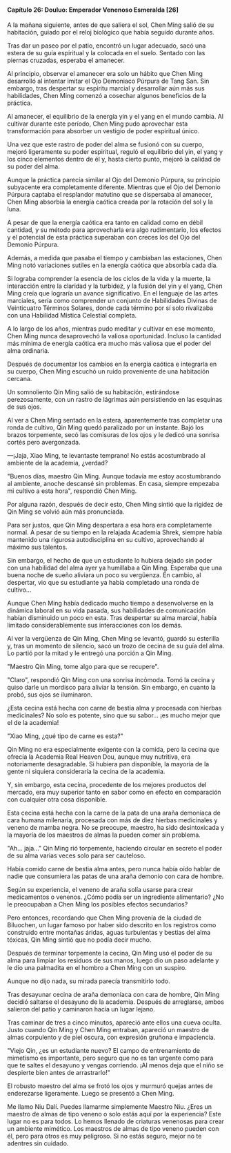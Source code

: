 
#### Capítulo 26: Douluo: Emperador Venenoso Esmeralda [26]


A la mañana siguiente, antes de que saliera el sol, Chen Ming salió de su habitación, guiado por el reloj biológico que había seguido durante años.

Tras dar un paseo por el patio, encontró un lugar adecuado, sacó una estera de su guía espiritual y la colocada en el suelo. Sentado con las piernas cruzadas, esperaba el amanecer.

Al principio, observar el amanecer era solo un hábito que Chen Ming desarrolló al intentar imitar el Ojo Demoniaco Púrpura de Tang San. Sin embargo, tras despertar su espíritu marcial y desarrollar aún más sus habilidades, Chen Ming comenzó a cosechar algunos beneficios de la práctica.

Al amanecer, el equilibrio de la energía yin y el yang en el mundo cambia. Al cultivar durante este período, Chen Ming pudo aprovechar esta transformación para absorber un vestigio de poder espiritual único.

Una vez que este rastro de poder del alma se fusionó con su cuerpo, mejoró ligeramente su poder espiritual, reguló el equilibrio del yin, el yang y los cinco elementos dentro de él y, hasta cierto punto, mejoró la calidad de su poder del alma.

Aunque la práctica parecía similar al Ojo del Demonio Púrpura, su principio subyacente era completamente diferente. Mientras que el Ojo del Demonio Púrpura captaba el resplandor matutino que se dispersaba al amanecer, Chen Ming absorbía la energía caótica creada por la rotación del sol y la luna.

A pesar de que la energía caótica era tanto en calidad como en débil cantidad, y su método para aprovecharla era algo rudimentario, los efectos y el potencial de esta práctica superaban con creces los del Ojo del Demonio Púrpura.

Además, a medida que pasaba el tiempo y cambiaban las estaciones, Chen Ming notó variaciones sutiles en la energía caótica que absorbía cada día.

Si lograba comprender la esencia de los ciclos de la vida y la muerte, la interacción entre la claridad y la turbidez, y la fusión del yin y el yang, Chen Ming creía que lograría un avance significativo. En el lenguaje de las artes marciales, sería como comprender un conjunto de Habilidades Divinas de Veinticuatro Términos Solares, donde cada término por sí solo rivalizaba con una Habilidad Mística Celestial completa.

A lo largo de los años, mientras pudo meditar y cultivar en ese momento, Chen Ming nunca desaprovechó la valiosa oportunidad. Incluso la cantidad más mínima de energía caótica era mucho más valiosa que el poder del alma ordinaria.

Después de documentar los cambios en la energía caótica e integrarla en su cuerpo, Chen Ming escuchó un ruido proveniente de una habitación cercana.

Un somnoliento Qin Ming salió de su habitación, estirándose perezosamente, con un rastro de lágrimas aún persistiendo en las esquinas de sus ojos.

Al ver a Chen Ming sentado en la estera, aparentemente tras completar una ronda de cultivo, Qin Ming quedó paralizado por un instante. Bajó los brazos torpemente, secó las comisuras de los ojos y le dedicó una sonrisa cortés pero avergonzada.

—¡Jaja, Xiao Ming, te levantaste temprano! No estás acostumbrado al ambiente de la academia, ¿verdad?

"Buenos días, maestro Qin Ming. Aunque todavía me estoy acostumbrando al ambiente, anoche descansé sin problemas. En casa, siempre empezaba mi cultivo a esta hora", respondió Chen Ming.

Por alguna razón, después de decir esto, Chen Ming sintió que la rigidez de Qin Ming se volvió aún más pronunciada.

Para ser justos, que Qin Ming despertara a esa hora era completamente normal. A pesar de su tiempo en la relajada Academia Shrek, siempre había mantenido una rigurosa autodisciplina en su cultivo, aprovechando al máximo sus talentos.

Sin embargo, el hecho de que un estudiante lo hubiera dejado sin poder con una habilidad del alma ayer ya humillaba a Qin Ming. Esperaba que una buena noche de sueño aliviara un poco su vergüenza. En cambio, al despertar, vio que su estudiante ya había completado una ronda de cultivo...

Aunque Chen Ming había dedicado mucho tiempo a desenvolverse en la dinámica laboral en su vida pasada, sus habilidades de comunicación habían disminuido un poco en esta. Tras despertar su alma marcial, había limitado considerablemente sus interacciones con los demás.

Al ver la vergüenza de Qin Ming, Chen Ming se levantó, guardó su esterilla y, tras un momento de silencio, sacó un trozo de cecina de su guía del alma. Lo partió por la mitad y le entregó una porción a Qin Ming.

"Maestro Qin Ming, tome algo para que se recupere".

"Claro", respondió Qin Ming con una sonrisa incómoda. Tomó la cecina y quiso darle un mordisco para aliviar la tensión. Sin embargo, en cuanto la probó, sus ojos se iluminaron.

¿Esta cecina está hecha con carne de bestia alma y procesada con hierbas medicinales? No solo es potente, sino que su sabor... ¡es mucho mejor que el de la academia!

"Xiao Ming, ¿qué tipo de carne es esta?"

Qin Ming no era especialmente exigente con la comida, pero la cecina que ofrecía la Academia Real Heaven Dou, aunque muy nutritiva, era notoriamente desagradable. Si hubiera pan disponible, la mayoría de la gente ni siquiera consideraría la cecina de la academia.

Y, sin embargo, esta cecina, procedente de los mejores productos del mercado, era muy superior tanto en sabor como en efecto en comparación con cualquier otra cosa disponible.

Esta cecina está hecha con la carne de la pata de una araña demoníaca de cara humana milenaria, procesada con más de diez hierbas medicinales y veneno de mamba negra. No se preocupe, maestro, ha sido desintoxicada y la mayoría de los maestros de almas la pueden comer sin problema.

"Ah... jaja..." Qin Ming rió torpemente, haciendo circular en secreto el poder de su alma varias veces solo para ser cauteloso.

Había comido carne de bestia alma antes, pero nunca había oído hablar de nadie que consumiera las patas de una araña demonio con cara de hombre.

Según su experiencia, el veneno de araña solía usarse para crear medicamentos o venenos. ¿Cómo podía ser un ingrediente alimentario? ¿No le preocupaban a Chen Ming los posibles efectos secundarios?

Pero entonces, recordando que Chen Ming provenía de la ciudad de Biluochen, un lugar famoso por haber sido descrito en los registros como construido entre montañas áridas, aguas turbulentas y bestias del alma tóxicas, Qin Ming sintió que no podía decir mucho.

Después de terminar torpemente la cecina, Qin Ming usó el poder de su alma para limpiar los residuos de sus manos, luego dio un paso adelante y le dio una palmadita en el hombro a Chen Ming con un suspiro.

Aunque no dijo nada, su mirada parecía transmitirlo todo.

Tras desayunar cecina de araña demoníaca con cara de hombre, Qin Ming decidió saltarse el desayuno de la academia. Después de arreglarse, ambos salieron del patio y caminaron hacia un lugar lejano.

Tras caminar de tres a cinco minutos, apareció ante ellos una cueva oculta. Justo cuando Qin Ming y Chen Ming entraban, apareció un maestro de almas corpulento y de piel oscura, con expresión gruñona e impaciencia.

"Viejo Qin, ¿es un estudiante nuevo? El campo de entrenamiento de mimetismo es importante, pero seguro que no es tan urgente como para que te saltes el desayuno y vengas corriendo. ¡Al menos deja que el niño se despierte bien antes de arrastrarlo!"

El robusto maestro del alma se frotó los ojos y murmuró quejas antes de enderezarse ligeramente. Luego se presentó a Chen Ming.

Me llamo Niu Dalí. Puedes llamarme simplemente Maestro Niu. ¿Eres un maestro de almas de tipo veneno o solo estás aquí por la experiencia? Este lugar no es para todos. Lo hemos llenado de criaturas venenosas para crear un ambiente mimético. Los maestros de almas de tipo veneno pueden con él, pero para otros es muy peligroso. Si no estás seguro, mejor no te adentres sin cuidado.
